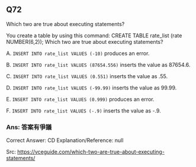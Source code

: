 ## Q72

Which two are true about executing statements?

You create a table by using this command: CREATE TABLE rate_list (rate NUMBER(6,2));
Which two are true about executing statements?

A. `INSERT INTO rate_list VALUES (-10)` produces an error.

B. `INSERT INTO rate_list VALUES (87654.556)` inserts the value as 87654.6.

C. `INSERT INTO rate_list VALUES (0.551)` inserts the value as .55.

D. `INSERT INTO rate_list VALUES (-99.99)` inserts the value as 99.99.

E. `INSERT INTO rate_list VALUES (0.999)` produces an error.

F. `INSERT INTO rate_list VALUES (-.9)` inserts the value as -.9.

### Ans:     **答案有爭議**

Correct Answer: CD
Explanation/Reference: null

Src: https://vceguide.com/which-two-are-true-about-executing-statements/